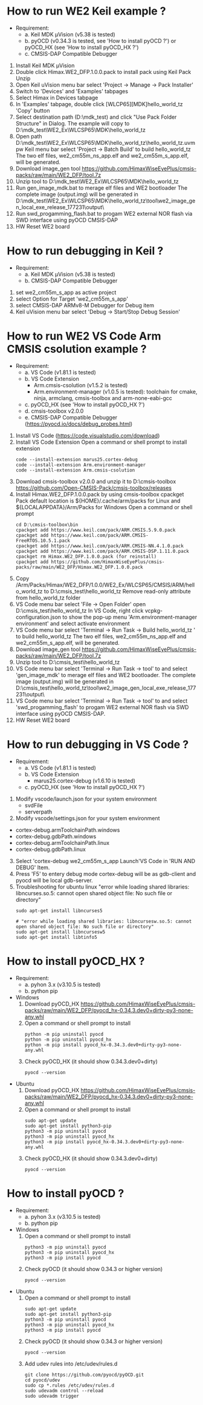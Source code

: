 # How to run WE2 Keil example ?
 
 - Requirement:
     - a. Keil MDK μVision (v5.38 is tested)
     - b. pyOCD (v0.34.3 is tested, see 'How to install pyOCD ?') or pyOCD_HX (see 'How to install pyOCD_HX ?')
     - c. CMSIS-DAP Compatible Debugger

 1. Install Keil MDK μVision
 2. Double click Himax.WE2_DFP.1.0.0.pack to install pack using Keil Pack Unzip
 3. Open Keil uVision menu bar select 'Project -> Manage -> Pack Installer'
 4. Switch to 'Devices' and 'Examples' tabpages
 5. Select Himax in Devices tabpage
 6. In 'Examples' tabpage, double click [WLCP65][MDK]hello_world_tz 'Copy' button 
 7. Select destination path (D:\mdk_test) and click "Use Pack Folder Structure" in Dialog.
    The example will copy to D:\mdk_test\WE2_Ex\WLCSP65\MDK\hello_world_tz
 8. Open path D:\mdk_test\WE2_Ex\WLCSP65\MDK\hello_world_tz\hello_world_tz.uvmpw
     Keil menu bar select 'Project -> Batch Build' to build hello_world_tz
 	The two elf files, we2_cm55m_ns_app.elf and we2_cm55m_s_app.elf, will be generated.
 9. Download image_gen tool https://github.com/HimaxWiseEyePlus/cmsis-packs/raw/main/WE2_DFP/tool.7z
 10. Unzip tool to D:\mdk_test\WE2_Ex\WLCSP65\MDK\hello_world_tz
 11. Run gen_image_mdk.bat to merage elf files and WE2 bootloader
     The complete image (output.img) will be generated in 
 	D:\mdk_test\WE2_Ex\WLCSP65\MDK\hello_world_tz\tool\we2_image_gen_local_exe_release_177231\output\
 12. Run swd_progamming_flash.bat to progam WE2 external NOR flash via SWD interface using pyOCD CMSIS-DAP
 13. HW Reset WE2 board

# How to run debugging in Keil ?
 - Requirement:
      - a. Keil MDK μVision (v5.38 is tested)
      - b. CMSIS-DAP Compatible Debugger

 1. set we2_cm55m_s_app as active project
 2. select Option for Target 'we2_cm55m_s_app'
 3. select CMSIS-DAP ARMv8-M Debugger for Debug item
 4. Keil uVision menu bar select 'Debug -> Start/Stop Debug Session'

# How to run WE2 VS Code Arm CMSIS csolution example ?
 - Requirement:
      - a. VS Code (v1.81.1 is tested)
      - b. VS Code Extension
           - Arm.cmsis-csolution (v1.5.2 is tested)
           - Arm.environment-manager (v1.0.5 is tested):
               toolchain for cmake, ninja, armclang, cmsis-toolbox and arm-none-eabi-gcc
      - c. pyOCD_HX (see 'How to install pyOCD_HX ?')
      - d. cmsis-toolbox v2.0.0
      - e. CMSIS-DAP Compatible Debugger (https://pyocd.io/docs/debug_probes.html)

 1. Install VS Code (https://code.visualstudio.com/download) 
 2. Install VS Code Extension
    Open a command or shell prompt to install extension
     ```
     code --install-extension marus25.cortex-debug
     code --install-extension Arm.environment-manager
     code --install-extension Arm.cmsis-csolution
     ```
 3. Download cmsis-toolbox v2.0.0 and unzip it to D:\cmsis-toolbox
    https://github.com/Open-CMSIS-Pack/cmsis-toolbox/releases
 4. Install Himax.WE2_DFP.1.0.0.pack by using cmsis-toolbox cpackget
    Pack default location is ${HOME}/.cache/arm/packs for Linux and ${LOCALAPPDATA}/Arm/Packs for Windows
    Open a command or shell prompt
     ```
     cd D:\cmsis-toolbox\bin
     cpackget add https://www.keil.com/pack/ARM.CMSIS.5.9.0.pack
     cpackget add https://www.keil.com/pack/ARM.CMSIS-FreeRTOS.10.5.1.pack
     cpackget add https://www.keil.com/pack/ARM.CMSIS-NN.4.1.0.pack
     cpackget add https://www.keil.com/pack/ARM.CMSIS-DSP.1.11.0.pack
     cpackget rm Himax.WE2_DFP.1.0.0.pack (for reinstall)
     cpackget add https://github.com/HimaxWiseEyePlus/cmsis-packs/raw/main/WE2_DFP/Himax.WE2_DFP.1.0.0.pack
     ```
 5. Copy /Arm/Packs/Himax/WE2_DFP/1.0.0/WE2_Ex/WLCSP65/CMSIS/ARM/hello_world_tz to D:\cmsis_test\hello_world_tz
    Remove read-only attribute from hello_world_tz folder
 6. VS Code menu bar select 'File -> Open Folder' open D:\cmsis_test\hello_world_tz
    In VS Code, right click vcpkg-configuration.json to show the pop-up menu 'Arm.environment-manager environment' and select activate environment
 7. VS Code menu bar select 'Terminal -> Run Task -> Build hello_world_tz ' to build hello_world_tz
     The two elf files, we2_cm55m_ns_app.elf and we2_cm55m_s_app.elf, will be generated.
 8. Download image_gen tool https://github.com/HimaxWiseEyePlus/cmsis-packs/raw/main/WE2_DFP/tool.7z
 9. Unzip tool to D:\cmsis_test\hello_world_tz
 10. VS Code menu bar select 'Terminal -> Run Task -> tool' to and select 'gen_image_mdk' to 
    merage elf files and WE2 bootloader.
    The complete image (output.img) will be generated in D:\cmsis_test\hello_world_tz\tool\we2_image_gen_local_exe_release_177231\output\
 11. VS Code menu bar select 'Terminal -> Run Task -> tool' to and select 'swd_progamming_flash' to 
    progam WE2 external NOR flash via SWD interface using pyOCD CMSIS-DAP.
 12. HW Reset WE2 board

# How to run debugging in VS Code ?
 - Requirement:
      - a. VS Code (v1.81.1 is tested)
      - b. VS Code Extension
         - marus25.cortex-debug (v1.6.10 is tested)
      - c. pyOCD_HX (see 'How to install pyOCD_HX ?')

 1. Modify vscode/launch.json for your system environment
      - svdFile
      - serverpath
 2. Modify vscode/settings.json for your system environment
   - cortex-debug.armToolchainPath.windows
   - cortex-debug.gdbPath.windows
   - cortex-debug.armToolchainPath.linux
   - cortex-debug.gdbPath.linux
 3. Select 'cortex-debug we2_cm55m_s_app Launch'VS Code in 'RUN AND DEBUG' Item.
 4. Press 'F5' to entery debug mode
    cortex-debug will be as gdb-client and pyocd will be local gdb-server.
 5. Troubleshooting for ubuntu linux
   "error while loading shared libraries: libncurses.so.5: cannot open shared object file: No such file or directory"
      ```
      sudo apt-get install libncurses5

      # "error while loading shared libraries: libncursesw.so.5: cannot open shared object file: No such file or directory"
      sudo apt-get install libncursesw5
      sudo apt-get install libtinfo5
      ```
# How to install pyOCD_HX ?
 - Requirement:
      - a. pyhon 3.x (v3.10.5 is tested)
      - b. python pip
 - Windows
   1. Download pyOCD_HX https://github.com/HimaxWiseEyePlus/cmsis-packs/raw/main/WE2_DFP/pyocd_hx-0.34.3.dev0+dirty-py3-none-any.whl
   2. Open a command or shell prompt to install
      ```
      python -m pip uninstall pyocd
      python -m pip uninstall pyocd_hx
      python -m pip install pyocd_hx-0.34.3.dev0+dirty-py3-none-any.whl
      ```
   3. Check pyOCD_HX (it should show 0.34.3.dev0+dirty)
      ```
      pyocd --version 
      ```
 - Ubuntu
   1. Download pyOCD_HX https://github.com/HimaxWiseEyePlus/cmsis-packs/raw/main/WE2_DFP/pyocd_hx-0.34.3.dev0+dirty-py3-none-any.whl
   2. Open a command or shell prompt to install
      ```
      sudo apt-get update
      sudo apt-get install python3-pip
      python3 -m pip uninstall pyocd
      python3 -m pip uninstall pyocd_hx
      python3 -m pip install pyocd_hx-0.34.3.dev0+dirty-py3-none-any.whl
      ```
   3. Check pyOCD_HX (it should show 0.34.3.dev0+dirty)
      ```
      pyocd --version 
      ```
# How to install pyOCD ?
 - Requirement:
      - a. pyhon 3.x (v3.10.5 is tested)
      - b. python pip
 - Windows
   1. Open a command or shell prompt to install
      ```
      python3 -m pip uninstall pyocd
      python3 -m pip uninstall pyocd_hx
      python3 -m pip install pyocd
      ``` 
   2. Check pyOCD (it should show 0.34.3 or higher version)
      ```
      pyocd --version 
      ```
 - Ubuntu
   1. Open a command or shell prompt to install
      ```
      sudo apt-get update
      sudo apt-get install python3-pip
      python3 -m pip uninstall pyocd
      python3 -m pip uninstall pyocd_hx
      python3 -m pip install pyocd
      ```
   2. Check pyOCD (it should show 0.34.3 or higher version)
      ```
      pyocd --version 
      ```
   3. Add udev rules into /etc/udev/rules.d
      ```
      git clone https://github.com/pyocd/pyOCD.git
      cd pyocd/udev
      sudo cp *.rules /etc/udev/rules.d
      sudo udevadm control --reload
      sudo udevadm trigger
      ```
